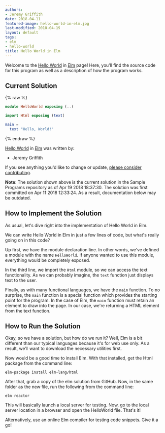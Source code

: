 ```yaml
---
authors:
- Jeremy Griffith
date: 2018-04-11
featured-image: hello-world-in-elm.jpg
last-modified: 2018-04-19
layout: default
tags:
- elm
- hello-world
title: Hello World in Elm
---
```


Welcome to the [Hello World](https://sampleprograms.io/projects/hello-world) in [Elm](https://sampleprograms.io/languages/elm) page! Here, you'll find the source code for this program as well as a description of how the program works.

## Current Solution

{% raw %}

```elm
module HelloWorld exposing (..)

import Html exposing (text)

main =
  text "Hello, World!"
```

{% endraw %}

[Hello World](https://sampleprograms.io/projects/hello-world) in [Elm](https://sampleprograms.io/languages/elm) was written by:

- Jeremy Griffith

If you see anything you'd like to change or update, [please consider contributing](https://github.com/TheRenegadeCoder/sample-programs).

**Note**: The solution shown above is the current solution in the Sample Programs repository as of Apr 19 2018 18:37:30. The solution was first committed on Apr 11 2018 12:33:24. As a result, documentation below may be outdated.

## How to Implement the Solution

As usual, let's dive right into the implementation of
Hello World in Elm.

We can write Hello World in Elm in just
a few lines of code, but what's really going on in this
code?

Up first, we have the module declaration line. In other
words, we've defined a module with the name `HelloWorld`.
If anyone wanted to use this module, everything would be
completely exposed.

In the third line, we import the `Html` module, so we can
access the text functionality. As we can probably imagine,
the `text` function just displays text to the user.

Finally, as with many functional languages, we have the
`main` function. To no surprise, the `main` function is a
special function which provides the starting point for
the program. In the case of Elm, the `main` function must
retain an element to draw into the page. In our case, we're
returning a HTML element from the text function.


## How to Run the Solution

Okay, so we have a solution, but how do we run it? Well, 
Elm is a bit different than our typical languages because 
it's for web use only. As a result, we'll want to download 
the necessary utilities first.

Now would be a good time to install Elm. With that installed, 
get the Html package from the command line:

```shell
elm-package install elm-lang/html
```

After that, grab a copy of the elm solution from GitHub. Now, 
in the same folder as the new file, run the following from the 
command line:

```shell
elm reactor
```

This will basically launch a local server for testing. Now, go 
to the local server location in a browser and open the HelloWorld 
file. That's it!

Alternatively, use an online Elm compiler for testing code snippets. 
Give it a go!
